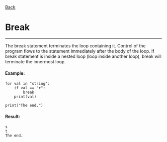 [Back](/main/basic/control_structures.md)

# Break
---

The break statement terminates the loop containing it. Control of the program flows to the statement immediately after the body of the loop.
If break statement is inside a nested loop (loop inside another loop), break will terminate the innermost loop.

#### Example:
~~~~
for val in "string":
    if val == "r":
        break
    print(val)

print("The end.")
~~~~
#### Result:
~~~~
s
t
The end.
~~~~